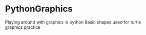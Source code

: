 # PythonGraphics
Playing around with graphics in python
Basic shapes used for turtle graphics practice
